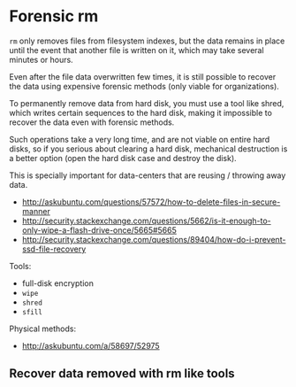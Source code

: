 # Forensic rm

`rm` only removes files from filesystem indexes, but the data remains in place until the event that another file is written on it, which may take several minutes or hours.

Even after the file data overwritten few times, it is still possible to recover the data using expensive forensic methods (only viable for organizations).

To permanently remove data from hard disk, you must use a tool like shred, which writes certain sequences to the hard disk, making it impossible to recover the data even with forensic methods.

Such operations take a very long time, and are not viable on entire hard disks, so if you serious about clearing a hard disk, mechanical destruction is a better option (open the hard disk case and destroy the disk).

This is specially important for data-centers that are reusing / throwing away data.

- <http://askubuntu.com/questions/57572/how-to-delete-files-in-secure-manner>
- <http://security.stackexchange.com/questions/5662/is-it-enough-to-only-wipe-a-flash-drive-once/5665#5665>
- <http://security.stackexchange.com/questions/89404/how-do-i-prevent-ssd-file-recovery>

Tools:

- full-disk encryption
- `wipe`
- `shred`
- `sfill`

Physical methods:

- <http://askubuntu.com/a/58697/52975>

## Recover data removed with rm like tools

